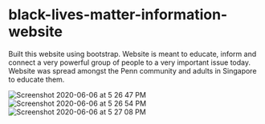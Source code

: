 # black-lives-matter-information-website
Built this website using bootstrap. Website is meant to educate, inform and connect a very powerful group of people to a very important issue today. Website was spread amongst the Penn community and adults in Singapore to educate them.

![Screenshot 2020-06-06 at 5 26 47 PM](https://user-images.githubusercontent.com/59365141/83941072-ff0ed680-a81a-11ea-8a64-c00ba7256ace.png)
![Screenshot 2020-06-06 at 5 26 54 PM](https://user-images.githubusercontent.com/59365141/83941081-0df58900-a81b-11ea-9012-7abcd7346f6e.png)
![Screenshot 2020-06-06 at 5 27 08 PM](https://user-images.githubusercontent.com/59365141/83941087-151c9700-a81b-11ea-83d0-bb01446e87db.png)
